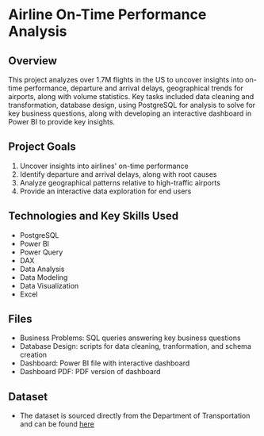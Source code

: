 # Airline On-Time Performance Analysis

## Overview

This project analyzes over 1.7M flights in the US to uncover insights into on-time performance, departure and arrival delays, geographical trends for airports, along with volume statistics. Key tasks included data cleaning and transformation, database design, using PostgreSQL for analysis to solve for key business questions, along with developing an interactive dashboard in Power BI to provide key insights.

## Project Goals
1. Uncover insights into airlines' on-time performance
2. Identify departure and arrival delays, along with root causes
3. Analyze geographical patterns relative to high-traffic airports
4. Provide an interactive data exploration for end users

## Technologies and Key Skills Used
- PostgreSQL
- Power BI
- Power Query
- DAX
- Data Analysis
- Data Modeling
- Data Visualization
- Excel

## Files
- Business Problems: SQL queries answering key business questions
- Database Design: scripts for data cleaning, tranformation, and schema creation
- Dashboard: Power BI file with interactive dashboard
- Dashboard PDF: PDF version of dashboard

## Dataset

- The dataset is sourced directly from the Department of Transportation and can be found [here](https://www.transtats.bts.gov/Fields.asp?gnoyr_VQ=FGJ)


